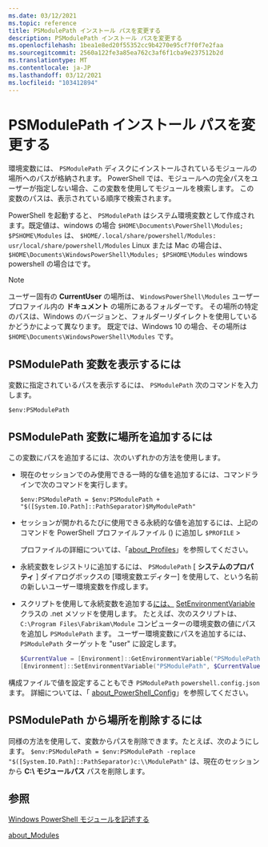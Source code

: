 ```yaml
---
ms.date: 03/12/2021
ms.topic: reference
title: PSModulePath インストール パスを変更する
description: PSModulePath インストール パスを変更する
ms.openlocfilehash: 1bea1e8ed20f55352cc9b4270e95cf7f0f7e2faa
ms.sourcegitcommit: 2560a122fe3a85ea762c3af6f1cba9e237512b2d
ms.translationtype: MT
ms.contentlocale: ja-JP
ms.lasthandoff: 03/12/2021
ms.locfileid: "103412894"
---
```

# <a name="modifying-the-psmodulepath-installation-path"></a>PSModulePath インストール パスを変更する

環境変数には、 `PSModulePath` ディスクにインストールされているモジュールの場所へのパスが格納されます。 PowerShell では、モジュールへの完全パスをユーザーが指定しない場合、この変数を使用してモジュールを検索します。 この変数のパスは、表示されている順序で検索されます。

PowerShell を起動すると、 `PSModulePath` はシステム環境変数として作成されます。既定値は、windows の場合 `$HOME\Documents\PowerShell\Modules; $PSHOME\Modules` は、 `$HOME/.local/share/powershell/Modules: usr/local/share/powershell/Modules` Linux または Mac の場合は、 `$HOME\Documents\WindowsPowerShell\Modules; $PSHOME\Modules` windows powershell の場合はです。

> [!NOTE]
> ユーザー固有の **CurrentUser** の場所は、 `WindowsPowerShell\Modules` ユーザープロファイル内の **ドキュメント** の場所にあるフォルダーです。 その場所の特定のパスは、Windows のバージョンと、フォルダーリダイレクトを使用しているかどうかによって異なります。 既定では、Windows 10 の場合、その場所は `$HOME\Documents\WindowsPowerShell\Modules` です。

## <a name="to-view-the-psmodulepath-variable"></a>PSModulePath 変数を表示するには

変数に指定されているパスを表示するには、 `PSModulePath` 次のコマンドを入力します。

`$env:PSModulePath`

## <a name="to-add-locations-to-the-psmodulepath-variable"></a>PSModulePath 変数に場所を追加するには

この変数にパスを追加するには、次のいずれかの方法を使用します。

- 現在のセッションでのみ使用できる一時的な値を追加するには、コマンドラインで次のコマンドを実行します。

  `$env:PSModulePath = $env:PSModulePath + "$([System.IO.Path]::PathSeparator)$MyModulePath"`

- セッションが開かれるたびに使用できる永続的な値を追加するには、上記のコマンドを PowerShell プロファイルファイル () に追加し `$PROFILE` >

  プロファイルの詳細については、「[about_Profiles](/powershell/module/microsoft.powershell.core/about/about_profiles)」を参照してください。

- 永続変数をレジストリに追加するには、 `PSModulePath` [ **システムのプロパティ** ] ダイアログボックスの [環境変数エディター] を使用して、という名前の新しいユーザー環境変数を作成します。

- スクリプトを使用して永続変数を追加する[には、](/dotnet/api/system.environment) [SetEnvironmentVariable](/dotnet/api/system.environment.setenvironmentvariable)クラスの .net メソッドを使用します。 たとえば、次のスクリプトは、 `C:\Program Files\Fabrikam\Module` コンピューターの環境変数の値にパスを追加し `PSModulePath` ます。 ユーザー環境変数にパスを追加するには、 `PSModulePath` ターゲットを "user" に設定します。

  ```powershell
  $CurrentValue = [Environment]::GetEnvironmentVariable("PSModulePath", "Machine")
  [Environment]::SetEnvironmentVariable("PSModulePath", $CurrentValue + [System.IO.Path]::PathSeparator + "C:\Program Files\Fabrikam\Modules", "Machine")

  ```

構成ファイルで値を設定することもでき `PSModulePath` `powershell.config.json` ます。 詳細については、「 [about_PowerShell_Config](/powershell/module/microsoft.powershell.core/about/about_powershell_config#psmodulepath)」を参照してください。

## <a name="to-remove-locations-from-the-psmodulepath"></a>PSModulePath から場所を削除するには

同様の方法を使用して、変数からパスを削除できます。たとえば、次のようにします。 `$env:PSModulePath = $env:PSModulePath -replace "$([System.IO.Path]::PathSeparator)c:\\ModulePath"`
は、現在のセッションから **C:\ モジュールパス** パスを削除します。

## <a name="see-also"></a>参照

[Windows PowerShell モジュールを記述する](./writing-a-windows-powershell-module.md)

[about_Modules](/powershell/module/microsoft.powershell.core/about/about_modules)

